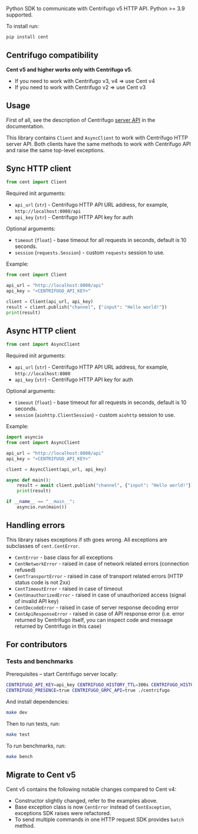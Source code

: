 Python SDK to communicate with Centrifugo v5 HTTP API. Python >= 3.9 supported.

To install run:

```bash
pip install cent
```

## Centrifugo compatibility

**Cent v5 and higher works only with Centrifugo v5**.

* If you need to work with Centrifugo v3, v4 => use Cent v4
* If you need to work with Centrifugo v2 => use Cent v3

## Usage

First of all, see the description of Centrifugo [server API](https://centrifugal.dev/docs/server/server_api) in the documentation.

This library contains `Client` and `AsyncClient` to work with Centrifugo HTTP server API. Both clients have the same methods to work with Centrifugo API and raise the same top-level exceptions.

## Sync HTTP client

```python
from cent import Client
```

Required init arguments:

* `api_url` (`str`) - Centrifugo HTTP API URL address, for example, `http://localhost:8000/api`
* `api_key` (`str`) - Centrifugo HTTP API key for auth

Optional arguments:

* `timeout` (`float`) - base timeout for all requests in seconds, default is 10 seconds.
* `session` (`requests.Session`) - custom `requests` session to use.

Example:

```python
from cent import Client

api_url = "http://localhost:8000/api"
api_key = "<CENTRIFUGO_API_KEY>"

client = Client(api_url, api_key)
result = client.publish("channel", {"input": "Hello world!"})
print(result)
```

## Async HTTP client

```python
from cent import AsyncClient
```

Required init arguments:

* `api_url` (`str`) - Centrifugo HTTP API URL address, for example, `http://localhost:8000`
* `api_key` (`str`) - Centrifugo HTTP API key for auth

Optional arguments:

* `timeout` (`float`) - base timeout for all requests in seconds, default is 10 seconds.
* `session` (`aiohttp.ClientSession`) - custom `aiohttp` session to use.

Example:

```python
import asyncio
from cent import AsyncClient

api_url = "http://localhost:8000/api"
api_key = "<CENTRIFUGO_API_KEY>"

client = AsyncClient(api_url, api_key)

async def main():
    result = await client.publish("channel", {"input": "Hello world!"})
    print(result)

if __name__ == "__main__":
    asyncio.run(main())
```

## Handling errors

This library raises exceptions if sth goes wrong. All exceptions are subclasses of `cent.CentError`.

* `CentError` - base class for all exceptions
* `CentNetworkError` - raised in case of network related errors (connection refused)
* `CentTransportError` - raised in case of transport related errors (HTTP status code is not 2xx)
* `CentTimeoutError` - raised in case of timeout
* `CentUnauthorizedError` - raised in case of unauthorized access (signal of invalid API key)
* `CentDecodeError` - raised in case of server response decoding error
* `CentApiResponseError` - raised in case of API response error (i.e. error returned by Centrifugo itself, you can inspect code and message returned by Centrifugo in this case)

## For contributors

### Tests and benchmarks

Prerequisites – start Centrifugo server locally:

```bash
CENTRIFUGO_API_KEY=api_key CENTRIFUGO_HISTORY_TTL=300s CENTRIFUGO_HISTORY_SIZE=100 \
CENTRIFUGO_PRESENCE=true CENTRIFUGO_GRPC_API=true ./centrifugo
```

And install dependencies:

```bash
make dev
```

Then to run tests, run:

```bash
make test
```

To run benchmarks, run:

```bash
make bench
```

## Migrate to Cent v5

Cent v5 contains the following notable changes compared to Cent v4:

* Constructor slightly changed, refer to the examples above.
* Base exception class is now `CentError` instead of `CentException`, exceptions SDK raises were refactored.
* To send multiple commands in one HTTP request SDK provides `batch` method.
